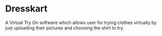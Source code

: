 # Dresskart
A Virtual Try On software which allows user for trying clothes virtually by just uploading their pictures and choosing the shirt to try. 

